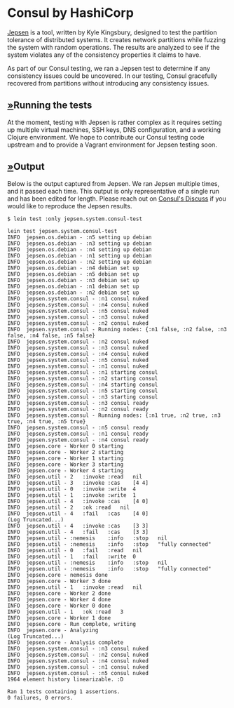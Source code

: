 # Consul by HashiCorp

[Jepsen](http://aphyr.com/posts/281-call-me-maybe-carly-rae-jepsen-and-the-perils-of-network-partitions) is a tool, written by Kyle Kingsbury, designed to test the partition tolerance of distributed systems. It creates network partitions while fuzzing the system with random operations. The results are analyzed to see if the system violates any of the consistency properties it claims to have.

As part of our Consul testing, we ran a Jepsen test to determine if any consistency issues could be uncovered. In our testing, Consul gracefully recovered from partitions without introducing any consistency issues.

## [»](consul-by-hashicorp-4.md#running-the-tests)Running the tests

At the moment, testing with Jepsen is rather complex as it requires setting up multiple virtual machines, SSH keys, DNS configuration, and a working Clojure environment. We hope to contribute our Consul testing code upstream and to provide a Vagrant environment for Jepsen testing soon.

## [»](consul-by-hashicorp-4.md#output)Output

Below is the output captured from Jepsen. We ran Jepsen multiple times, and it passed each time. This output is only representative of a single run and has been edited for length. Please reach out on [Consul's Discuss](https://discuss.hashicorp.com/c/consul) if you would like to reproduce the Jepsen results.

```text
$ lein test :only jepsen.system.consul-test

lein test jepsen.system.consul-test
INFO  jepsen.os.debian - :n5 setting up debian
INFO  jepsen.os.debian - :n3 setting up debian
INFO  jepsen.os.debian - :n4 setting up debian
INFO  jepsen.os.debian - :n1 setting up debian
INFO  jepsen.os.debian - :n2 setting up debian
INFO  jepsen.os.debian - :n4 debian set up
INFO  jepsen.os.debian - :n5 debian set up
INFO  jepsen.os.debian - :n3 debian set up
INFO  jepsen.os.debian - :n1 debian set up
INFO  jepsen.os.debian - :n2 debian set up
INFO  jepsen.system.consul - :n1 consul nuked
INFO  jepsen.system.consul - :n4 consul nuked
INFO  jepsen.system.consul - :n5 consul nuked
INFO  jepsen.system.consul - :n3 consul nuked
INFO  jepsen.system.consul - :n2 consul nuked
INFO  jepsen.system.consul - Running nodes: {:n1 false, :n2 false, :n3 false, :n4 false, :n5 false}
INFO  jepsen.system.consul - :n2 consul nuked
INFO  jepsen.system.consul - :n3 consul nuked
INFO  jepsen.system.consul - :n4 consul nuked
INFO  jepsen.system.consul - :n5 consul nuked
INFO  jepsen.system.consul - :n1 consul nuked
INFO  jepsen.system.consul - :n1 starting consul
INFO  jepsen.system.consul - :n2 starting consul
INFO  jepsen.system.consul - :n4 starting consul
INFO  jepsen.system.consul - :n5 starting consul
INFO  jepsen.system.consul - :n3 starting consul
INFO  jepsen.system.consul - :n3 consul ready
INFO  jepsen.system.consul - :n2 consul ready
INFO  jepsen.system.consul - Running nodes: {:n1 true, :n2 true, :n3 true, :n4 true, :n5 true}
INFO  jepsen.system.consul - :n5 consul ready
INFO  jepsen.system.consul - :n1 consul ready
INFO  jepsen.system.consul - :n4 consul ready
INFO  jepsen.core - Worker 0 starting
INFO  jepsen.core - Worker 2 starting
INFO  jepsen.core - Worker 1 starting
INFO  jepsen.core - Worker 3 starting
INFO  jepsen.core - Worker 4 starting
INFO  jepsen.util - 2   :invoke :read   nil
INFO  jepsen.util - 3   :invoke :cas    [4 4]
INFO  jepsen.util - 0   :invoke :write  4
INFO  jepsen.util - 1   :invoke :write  1
INFO  jepsen.util - 4   :invoke :cas    [4 0]
INFO  jepsen.util - 2   :ok :read   nil
INFO  jepsen.util - 4   :fail   :cas    [4 0]
(Log Truncated...)
INFO  jepsen.util - 4   :invoke :cas    [3 3]
INFO  jepsen.util - 4   :fail   :cas    [3 3]
INFO  jepsen.util - :nemesis    :info   :stop   nil
INFO  jepsen.util - :nemesis    :info   :stop   "fully connected"
INFO  jepsen.util - 0   :fail   :read   nil
INFO  jepsen.util - 1   :fail   :write  0
INFO  jepsen.util - :nemesis    :info   :stop   nil
INFO  jepsen.util - :nemesis    :info   :stop   "fully connected"
INFO  jepsen.core - nemesis done
INFO  jepsen.core - Worker 3 done
INFO  jepsen.util - 1   :invoke :read   nil
INFO  jepsen.core - Worker 2 done
INFO  jepsen.core - Worker 4 done
INFO  jepsen.core - Worker 0 done
INFO  jepsen.util - 1   :ok :read   3
INFO  jepsen.core - Worker 1 done
INFO  jepsen.core - Run complete, writing
INFO  jepsen.core - Analyzing
(Log Truncated...)
INFO  jepsen.core - Analysis complete
INFO  jepsen.system.consul - :n3 consul nuked
INFO  jepsen.system.consul - :n2 consul nuked
INFO  jepsen.system.consul - :n4 consul nuked
INFO  jepsen.system.consul - :n1 consul nuked
INFO  jepsen.system.consul - :n5 consul nuked
1964 element history linearizable. :D

Ran 1 tests containing 1 assertions.
0 failures, 0 errors.
```

